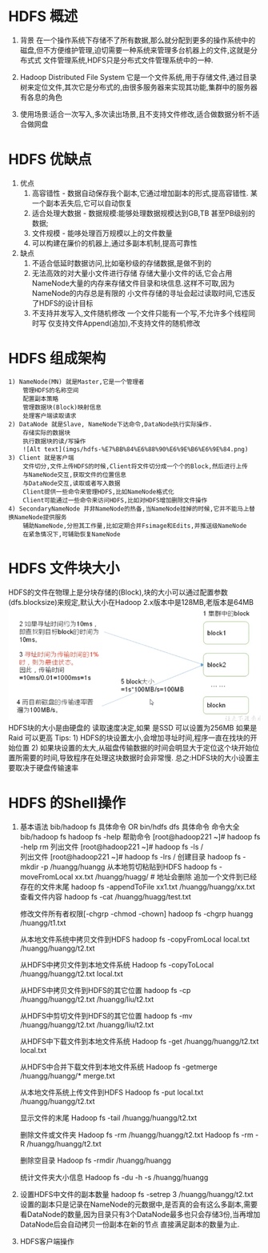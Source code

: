 # HDFS 概述
1. 背景 在一个操作系统下存储不了所有数据,那么就分配到更多的操作系统中的磁盘,但不方便维护管理,迫切需要一种系统来管理多台机器上的文件,这就是分布式式
文件管理系统,HDFS只是分布式文件管理系统中的一种.

2. Hadoop Distributed File System 它是一个文件系统,用于存储文件,通过目录树来定位文件,其次它是分布式的,由很多服务器来实现其功能,集群中的服务器有各息的角色

3. 使用场景:适合一次写入,多次读出场景,且不支持文件修改,适合做数据分析不适合做网盘

# HDFS 优缺点
1. 优点 
    1) 高容错性 - 数据自动保存我个副本,它通过增加副本的形式,提高容错性. 某一个副本丢失后,它可以自动恢复
    2) 适合处理大数据 - 数据规模:能够处理数据规模达到GB,TB 甚至PB级别的数据;
    3) 文件规模 - 能哆处理百万规模以上的文件数量
    4) 可以构建在廉价的机器上,通过多副本机制,提高可靠性
2. 缺点
    1) 不适合低延时数据访问,比如毫秒级的存储数据,是做不到的
    2) 无法高效的对大量小文件进行存储
        存储大量小文件的话,它会占用NameNode大量的内存来存储文件目录和块信息.这样不可取,因为NameNode的内存总是有限的
        小文件存储的寻址会起过读取时间,它违反了HDFS的设计目标
    3) 不支持并发写入,文件随机修改
        一个文件只能有一个写,不允许多个线程同时写
        仅支持文件Append(追加),不支持文件的随机修改

# HDFS 组成架构
    1) NameNode(MN) 就是Master,它是一个管理者
        管理HDFS的名称空间
        配置副本策略
        管理数据块(Block)映射信息
        处理客户端读取请求
    2) DataNode 就是Slave, NameNode下达命令,DataNode执行实际操作.
        存储实际的数据块
        执行数据块的读/写操作
        ![Alt text](imgs/hdfs-%E7%BB%84%E6%88%90%E6%9E%B6%E6%9E%84.png)
    3) Client 就是客户端
        文件切分,文件上传HDFS的时候,Client将文件切分成一个个的Block,然后进行上传
        与NameNode交互,获取文件的位置信息
        与DataNode交互,读取或者写入数据
        Client提供一些命令来管理HDFS,比如NameNode格式化
        Client可能通过一些命令来访问HDFS,比如对HDFS增加删除文件操作
    4) SecondaryNameNode 并非NameNode的热备,当NameNode挂掉的时候,它并不能马上替换NameNode提供服务
        辅助NameNode,分担其工作量,比如定期合并Fsimage和Edits,并推送级NameNode
        在紧急情况下,可辅助恢复NameNode
    
# HDFS 文件块大小
HDFS的文件在物理上是分块存储的(Block),块的大小可以通过配置参数(dfs.blocksize)来规定,默认大小在Hadoop 2.x版本中是128MB,老版本是64MB 
![Alt text](imgs/hdfs-%E5%9D%97%E5%A4%A7%E5%B0%8F.png)
HDFS块的大小是由硬盘的 读取速度决定,如果 是SSD 可以设置为256MB 如果是 Raid 可以更高
Tips:
    1) HDFS的块设置太小,会增加寻址时间,程序一直在找块的开始位置
    2) 如果块设置的太大,从磁盘传输数据的时间会明显大于定位这个块开始位置所需要的时间,导致程序在处理这块数据时会非常慢.
总之:HDFS块的大小设置主要取决于硬盘传输速率


# HDFS 的Shell操作
1. 基本语法
    bib/hadoop fs 具体命令 OR bin/hdfs dfs 具体命令
    命令大全 bib/hadoop fs
    hadoop fs -help
    帮助命令 [root@hadoop221 ~]# hadoop fs -help rm
    列出文件 [root@hadoop221 ~]# hadoop fs -ls /    
    列出文件 [root@hadoop221 ~]# hadoop fs -lrs / 
    创建目录 hadoop fs -mkdir -p /huangg/huangg
    从本地剪切粘贴到HDFS hadoop fs -moveFromLocal xx.txt /huangg/huagg/ # 地址会删除
    追加一个文件到已经存在的文件末尾 hadoop fs -appendToFile xx1.txt /huangg/huangg/xx.txt
    查看文件内容
    hadoop fs -cat /huangg/huagg/test.txt

    修改文件所有者权限[-chgrp  -chmod  -chown]
    hadoop fs -chgrp huangg /huangg/t1.txt

    从本地文件系统中拷贝文件到HDFS
    hadoop fs -copyFromLocal local.txt /huangg/huangg/t2.txt

    从HDFS中拷贝文件到本地文件系统
    Hadoop fs -copyToLocal /huangg/huangg/t2.txt local.txt

    从HDFS中拷贝文件到HDFS的其它位置
    hadoop fs -cp /huangg/huangg/t2.txt /huangg/liu/t2.txt

    从HDFS中剪切文件到HDFS的其它位置
    hadoop fs -mv /huangg/huangg/t2.txt /huangg/liu/t2.txt


    从HDFS中下载文件到本地文件系统
    Hadoop fs -get /huangg/huangg/t2.txt local.txt


    从HDFS中合并下载文件到本地文件系统
    Hadoop fs -getmerge /huangg/huangg/* merge.txt


    从本地文件系统上传文件到HDFS
    Hadoop fs -put local.txt /huangg/huangg/t2.txt

    显示文件的末尾
    Hadoop fs -tail /huangg/huangg/t2.txt


    删除文件或文件夹
    Hadoop fs -rm /huangg/huangg/t2.txt
    Hadoop fs -rm -R /huangg/huangg/t2.txt


    删除空目录
    Hadoop fs -rmdir /huangg/huangg

    统计文件夹大小信息
    Hadoop fs -du -h -s /huangg/huangg
2. 设置HDFS中文件的副本数量
    hadoop fs -setrep 3 /huangg/huangg/t2.txt
    设置的副本只是记录在NameNode的元数据中,是否真的会有这么多副本,需要看DataNode的数量,因为目录只有3个DataNode最多也只会存储3份,当再增加DataNode后会自动拷贝一份副本在新的节点 直接满足副本的数量为止.

3. HDFS客户端操作



 
